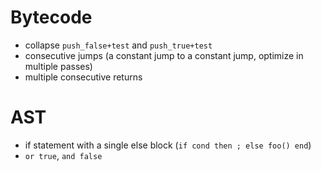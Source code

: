 # Bytecode
- collapse `push_false+test` and `push_true+test`
- consecutive jumps (a constant jump to a constant jump, optimize in multiple passes)
- multiple consecutive returns

# AST
- if statement with a single else block (`if cond then ; else foo() end`)
- `or true`, `and false`
 